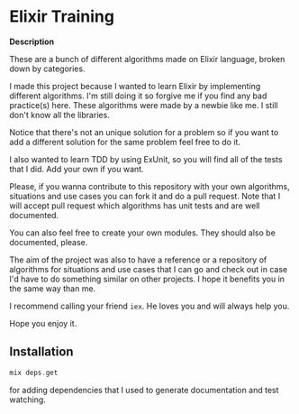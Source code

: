 # Elixir Training

**Description**

These are a bunch of different algorithms made on Elixir language, broken down by categories.

I made this project because I wanted to learn Elixir by implementing different algorithms. I'm still doing it so forgive me if you find any bad practice(s) here. These algorithms were made by a newbie like me. I still don't know all the libraries.

Notice that there's not an unique solution for a problem so if you want to add a different solution for the same problem feel free to do it.

I also wanted to learn TDD by using ExUnit, so you will find all of the tests that I did. Add your own if you want.

Please, if you wanna contribute to this repository with your own algorithms, situations and use cases you can fork it and do a pull request. Note that I will accept pull request which algorithms has unit tests and are well documented.

You can also feel free to create your own modules. They should also be documented, please.

The aim of the project was also to have a reference or a repository of algorithms for situations and use cases that I can go and check out in case I'd have to do something similar on other projects. I hope it benefits you in the same way than me. 

I recommend calling your friend ```iex```. He loves you and will always help you.

Hope you enjoy it.

## Installation

```elixir
mix deps.get
```

for adding dependencies that I used to generate documentation and test watching.

